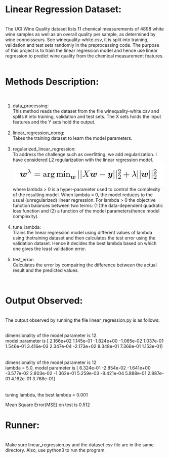 # Linear Regression Dataset:
<br>
The UCI Wine Quality dataset lists 11 chemical measurements of 4898 white wine samples as well as an overall quality per sample, as determined by wine connoisseurs.
See winequality-white.csv, it is split into training, validation and test sets randomly in the preprocessing code. The purpose of this project is to train the linear regression model and hence use linear regression to predict wine quality from the chemical measurement features.
<br><br>

# Methods Description:
<br>
<ol>
<li>data_processing:</li>
This method reads the dataset from the file winequality-white.csv and splits it into training, validation and test sets. The X sets holds the input features and the Y sets hold the output.<br><br>
<li>linear_regression_noreg:</li>
Takes the training dataset to learn the model parameters.<br><br>
<li>regularized_linear_regression:</li>
To address the challenge such as overfitting, we add regularization. I have considered L2 regularization with the linear regression model.<br>
<img src="https://github.com/kailashmaurya/Machine-Learning/blob/master/Regularized%20Linear%20Regression/regularized.JPG" style="margin-right: auto; margin-left: auto;"><br>
where lambda > 0 is a hyper-parameter used to control the complexity of the resulting model. When lambda = 0, the model reduces to the usual (unregularized) linear regression. 
For lambda > 0 the objective function balances between two terms: (1 )the data-dependent quadratic loss function and (2) a function of the model parameters(hence model complexity).<br><br>
<li>tune_lambda:</li>
Trains the linear regression model using different values of lambda using thetraining dataset and then calculates the test error using the validation dataset. Hence it decides the best lambda based on which one gives the least validation error.<br><br>
<li>test_error:</li>
Calculates the error by compairing the difference between the actual result and the predicted values.<br>
</ol><br>

# Output Observed:
<br>
The output observed by running the file linear_regression.py is as follows:<br><br>

dimensionality of the model parameter is 12.<br>
model parameter is  [  2.166e+02   1.145e-01  -1.824e+00  -1.065e-02   1.037e-01   1.546e-01   3.416e-03   2.347e-04  -2.173e+02   8.348e-01   7.366e-01   1.153e-01]<br>
<br><br>
dimensionality of the model parameter is 12<br>
lambda = 5.0, model parameter is [  6.324e-01  -2.854e-02  -1.641e+00  -3.577e-02   2.803e-02  -1.362e-01   5.259e-03  -8.421e-04   5.888e-01   2.887e-01   4.162e-01   3.768e-01]<br>
<br><br>
tuning lambda, the best lambda =  0.001
<br>

Mean Square Error(MSE) on test is 0.512

# Runner:
<br>
Make sure linear_regression.py and the dataset csv file are in the same directory. Also, use python3 to run the program.
